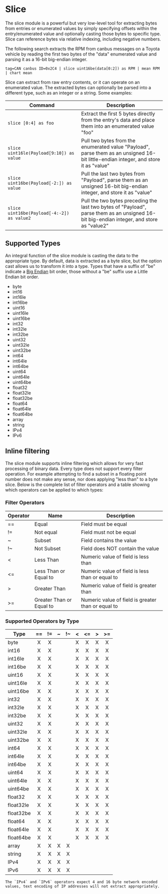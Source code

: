 # Slice

The slice module is a powerful but very low-level tool for extracting bytes from entries or enumerated values by simply specifying offsets within the entry/enumerated value and optionally casting those bytes to specific type.  Slice can reference bytes via relative indexing, including negative numbers.

The following search extracts the RPM from canbus messages on a Toyota vehicle by reading the first two bytes of the "data" enumerated value and parsing it as a 16-bit big-endian integer.

```gravwell
tag=CAN canbus ID=0x2C4 | slice uint16be(data[0:2]) as RPM | mean RPM | chart mean
```

Slice can extract from raw entry contents, or it can operate on an enumerated value. The extracted bytes can optionally be parsed into a different type, such as an integer or a string. Some examples:

| Command | Description |
|---------|-------------|
| `slice [0:4] as foo` | Extract the first 5 bytes directly from the entry's data and place them into an enumerated value "foo" |
| `slice uint16le(Payload[9:10]) as value` | Pull two bytes from the enumerated value "Payload", parse them as an unsigned 16-bit little-endian integer, and store it as "value" |
| `slice uint16be(Payload[-2:]) as value` | Pull the last two bytes from "Payload", parse them as an unsigned 16-bit big-endian integer, and store it as "value" |
| `slice uint16be(Payload[-4:-2]) as value2` | Pull the two bytes preceding the last two bytes of "Payload", parse them as an unsigned 16-bit big-endian integer, and store as "value2"

## Supported Types

An integral function of the slice module is casting the data to the appropriate type.  By default, data is extracted as a byte slice, but the option cast allows us to transform it into a type.  Types that have a suffix of "be" indicate a [Big Endian](https://en.wikipedia.org/wiki/Endianness) bit order, those without a "be" suffix use a Little Endian bit order.

* byte
* int16
* int16le
* int16be
* uint16
* uint16le
* uint16be
* int32
* int32le
* int32be
* uint32
* uint32le
* uint32be
* int64
* int64le
* int64be
* uint64
* uint64le
* uint64be
* float32
* float32le
* float32be
* float64
* float64le
* float64be
* array
* string
* IPv4
* IPv6

## Inline filtering

The slice module supports inline filtering which allows for very fast processing of binary data.  Every type does not support every filter operation.  For example attempting to find a subset in a floating point number does not make any sense, nor does applying "less than" to a byte slice.  Below is the complete list of filter operators and a table showing which operators can be applied to which types:

### Filter Operators

| Operator | Name | Description |
|----------|------|-------------|
| == | Equal | Field must be equal
| != | Not equal | Field must not be equal
| ~ | Subset | Field contains the value
| !~ | Not Subset | Field does NOT contain the value
| < | Less Than | Numeric value of field is less than
| <= | Less Than or Equal to | Numeric value of field is less than or equal to
| > | Greater Than | Numeric value of field is greater than
| >= | Greater Than or Equal to | Numeric value of field is greater than or equal to

### Supported Operators by Type

Type     | == | != | ~ | !~ | < | <= | > | >=
----------|:---:|:---:|:---:|:---:|:---:|:---:|:---:|:---:
byte     | X | X |   |   | X | X | X | X 
int16    | X | X |   |   | X | X | X | X
int16le  | X | X |   |   | X | X | X | X
int16be  | X | X |   |   | X | X | X | X
uint16   | X | X |   |   | X | X | X | X
uint16le | X | X |   |   | X | X | X | X
uint16be | X | X |   |   | X | X | X | X 
int32    | X | X |   |   | X | X | X | X
int32le  | X | X |   |   | X | X | X | X
int32be  | X | X |   |   | X | X | X | X
uint32   | X | X |   |   | X | X | X | X
uint32le | X | X |   |   | X | X | X | X
uint32be | X | X |   |   | X | X | X | X
int64    | X | X |   |   | X | X | X | X
int64le  | X | X |   |   | X | X | X | X
int64be  | X | X |   |   | X | X | X | X
uint64   | X | X |   |   | X | X | X | X
uint64le | X | X |   |   | X | X | X | X
uint64be | X | X |   |   | X | X | X | X
float32  | X | X |   |   | X | X | X | X
float32le| X | X |   |   | X | X | X | X
float32be| X | X |   |   | X | X | X | X
float64  | X | X |   |   | X | X | X | X
float64le| X | X |   |   | X | X | X | X
float64be| X | X |   |   | X | X | X | X
array    | X | X | X | X |   |   |   |
string   | X | X | X | X |   |   |   |
IPv4     | X | X | X | X |   |   |   |
IPv6     | X | X | X | X |   |   |   |

```{note}
The `IPv4` and `IPv6` operators expect 4 and 16 byte network encoded values, text encoding of IP addresses will not extract appropriately.
```
